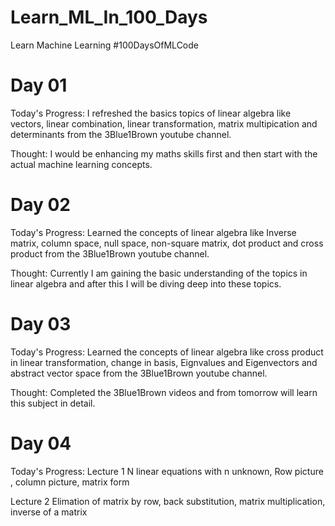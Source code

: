 # Learn_ML_In_100_Days
Learn Machine Learning #100DaysOfMLCode

# Day 01

Today's Progress: I refreshed the basics topics of linear algebra like vectors, linear combination, linear transformation, matrix multipication and determinants from the 3Blue1Brown youtube channel.

Thought: I would be enhancing my maths skills first and then start with the actual machine learning concepts. 

# Day 02

Today's Progress: Learned the concepts of linear algebra like Inverse matrix, column space, null space, non-square matrix, dot product and cross product from the 3Blue1Brown youtube channel.

Thought: Currently I am gaining the basic understanding of the topics in linear algebra and after this I will be diving deep into these topics.


# Day 03

Today's Progress: Learned the concepts of linear algebra like cross product in linear transformation, change in basis, Eignvalues and Eigenvectors and abstract vector space from the 3Blue1Brown youtube channel.

Thought: Completed the 3Blue1Brown videos and from tomorrow will learn this subject in detail.


# Day 04

Today's Progress: 
Lecture 1
N linear equations with n unknown,  Row picture , column picture, matrix form

Lecture 2
Elimation of matrix by row, back substitution, matrix multiplication, inverse of a matrix
